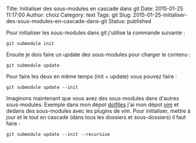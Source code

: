 Title: Initialiser des sous-modules en cascade dans git
Date: 2015-01-25 11:17:00
Author: choiz
Category: text
Tags: git
Slug: 2015-01-25-initialiser-des-sous-modules-en-cascade-dans-git
Status: published

Pour initialiser les sous-modules dans git j'utilise la commande
suivante :

    git submodule init

Ensuite je dois faire un update des sous-modules pour charger le contenu :

    git submodule update

Pour faire les deux en même temps (init + update) vous pouvez faire :

    git submodule update --init

Imaginons maintenant que vous avez des sous-modules dans d'autres
sous-modules. Exemple dans mon dépot
[dotfiles](https://www.github.com/ChoiZ/dotfiles.git) j'ai mon dépot
[vim](https://www.github.com/ChoiZ/vim-config.git) et dedans des
sous-modules avec les plugins de vim. Pour initialiser, mettre à jour et
le tout en cascade (dans tous les dossiers et sous-dossiers) il faut
faire :

    git submodule update --init --recursive
